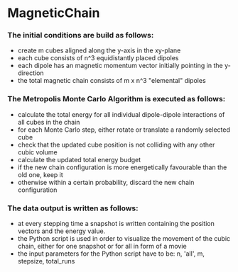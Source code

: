# MagneticChain

### The initial conditions are build as follows:
- create m cubes aligned along the y-axis in the xy-plane
- each cube consists of n^3 equidistantly placed dipoles
- each dipole has an magnetic momentum vector initially pointing in the y-direction
- the total magnetic chain consists of m x n^3 "elemental" dipoles

### The Metropolis Monte Carlo Algorithm is executed as follows:
- calculate the total energy for all individual dipole-dipole interactions of all cubes in the chain
- for each Monte Carlo step, either rotate or translate a randomly selected cube
- check that the updated cube position is not colliding with any other cubic volume
- calculate the updated total energy budget
- if the new chain configuration is more energetically favourable than the old one, keep it
- otherwise within a certain probability, discard the new chain configuration

### The data output is written as follows:
- at every stepping time a snapshot is written containing the position vectors and the energy value.
- the Python script is used in order to visualize the movement of the cubic chain, either for one snapshot or for all in form of a movie
- the input parameters for the Python script have to be: n, 'all', m, stepsize, total_runs
